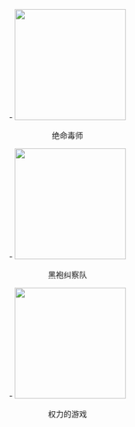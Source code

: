 <div class="grid cards" align="center" markdown>
- <img src="https://s21.ax1x.com/2024/06/24/pksKJKS.webp" width="200" /><p>绝命毒师</p>
- <img src="https://s21.ax1x.com/2024/06/24/pksKcb4.webp" width="200" /><p>黑袍纠察队</p>
- <img src="https://s21.ax1x.com/2024/06/24/pksKB80.webp" width="200" /><p>权力的游戏</p>
</div>